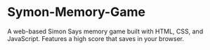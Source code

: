 # Symon-Memory-Game
A web-based Simon Says memory game built with HTML, CSS, and JavaScript. Features a high score that saves in your browser.
